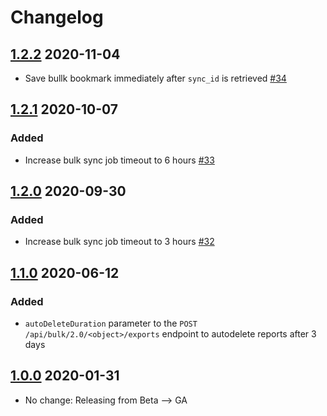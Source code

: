 # Changelog

## [1.2.2] 2020-11-04
- Save bullk bookmark immediately after `sync_id` is retrieved [#34](https://github.com/singer-io/tap-eloqua/pull/34)

## [1.2.1] 2020-10-07
### Added
- Increase bulk sync job timeout to 6 hours [#33](https://github.com/singer-io/tap-eloqua/pull/33)

## [1.2.0] 2020-09-30
### Added
- Increase bulk sync job timeout to 3 hours [#32](https://github.com/singer-io/tap-eloqua/pull/32)

## [1.1.0] 2020-06-12
### Added
- `autoDeleteDuration` parameter to the `POST /api/bulk/2.0/<object>/exports` endpoint to
  autodelete reports after 3 days

## [1.0.0] 2020-01-31
- No change: Releasing from Beta --> GA


[1.2.2]: https://github.com/singer-io/tap-eloqua/compare/v1.2.1...v1.2.2
[1.2.1]: https://github.com/singer-io/tap-eloqua/compare/v1.2.0...v1.2.1
[1.2.0]: https://github.com/singer-io/tap-eloqua/compare/v1.1.0...v1.2.0
[1.1.0]: https://github.com/singer-io/tap-eloqua/compare/v1.0.0...v1.1.0
[1.0.0]: https://github.com/singer-io/tap-eloqua/compare/v0.6.6...v1.0.0
